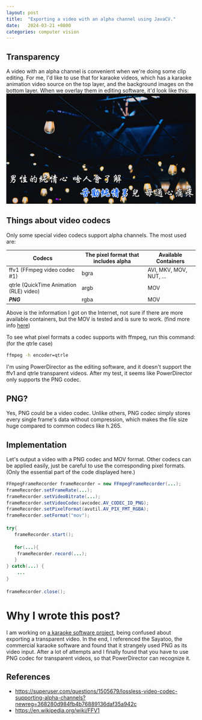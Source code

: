 ```yaml
---
layout: post
title:  "Exporting a video with an alpha channel using JavaCV."
date:   2024-03-21 +0800
categories: computer vision
---
```


## Transparency
A video with an alpha channel is convenient when we're doing some clip editing. For me, I'd like to use that for karaoke
videos, which has a karaoke animation video source on the top layer, and the background images on the bottom layer. When
we overlay them in editing software, it'd look like this:
![a karaoke video frame](/docs/assets/images/karaoke1.png)

## Things about video codecs
Only some special video codecs support alpha channels. The most used are:

| Codecs                                  | The pixel format that includes alpha | Available Containers    |
|-----------------------------------------|--------------------------------------|-------------------------|
| ffv1 (FFmpeg video codec #1)            | bgra                                 | AVI, MKV, MOV, NUT, ... |
| qtrle (QuickTime Animation (RLE) video) | argb                                 | MOV                     |
| ***PNG***                               | rgba                                 | MOV                     |

Above is the information I got on the Internet, not sure if there are more available containers, but the MOV is tested and 
is sure to work.
(find more info [here](https://superuser.com/questions/1505679/lossless-video-codec-supporting-alpha-channels?newreg=368280d984fb4b76889136daf35a942c))

To see what pixel formats a codec supports with ffmpeg, run this command: (for the qtrle case)
``` bash
ffmpeg -h encoder=qtrle
```

I'm using PowerDirector as the editing software, and it doesn't support the ffv1 and qtrle transparent videos. After my 
test, it seems like PowerDirector only supports the PNG codec.

## PNG?
Yes, PNG could be a video codec. Unlike others, PNG codec simply stores every single frame's data without compression, 
which makes the file size huge compared to common codecs like h.265.

## Implementation

Let's output a video with a PNG codec and MOV format. Other codecs can be applied easily, just be careful to use the
corresponding pixel formats.
(Only the essential part of the code displayed here.)
``` java
FFmpegFrameRecorder frameRecorder = new FFmpegFrameRecorder(...);
frameRecorder.setFrameRate(...);
frameRecorder.setVideoBitrate(...);
frameRecorder.setVideoCodec(avcodec.AV_CODEC_ID_PNG);
frameRecorder.setPixelFormat(avutil.AV_PIX_FMT_RGBA);
frameRecorder.setFormat("mov");

try{
   frameRecorder.start();

   for(...){
    frameRecorder.record(...);
   } 
} catch(...) {
    ...
}

frameRecorder.close();
```

# Why I wrote this post?
I am working on [a karaoke software project](https://github.com/Bowen951209/open-karaoke-toolkit), being confused about
exporting a transparent video. In the end, I referenced the Sayatoo, the commercial karaoke software and found that it 
strangely used PNG as its video input. After a lot of attempts and I finally found that you have to use PNG codec for 
transparent videos, so that PowerDirector can recognize it.

## References
 - <https://superuser.com/questions/1505679/lossless-video-codec-supporting-alpha-channels?newreg=368280d984fb4b76889136daf35a942c>
 - <https://en.wikipedia.org/wiki/FFV1>